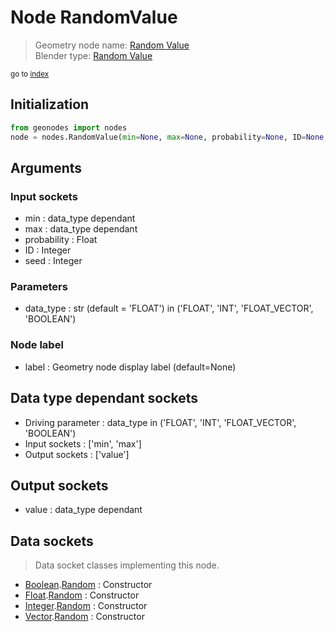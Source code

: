 
# Node RandomValue

> Geometry node name: [Random Value](https://docs.blender.org/manual/en/latest/modeling/geometry_nodes/utilities/random_value.html)<br>
  Blender type: [Random Value](https://docs.blender.org/api/current/bpy.types.FunctionNodeRandomValue.html)
  
<sub>go to [index](/docs/index.md)</sub>

Initialization
--------------
```python
from geonodes import nodes
node = nodes.RandomValue(min=None, max=None, probability=None, ID=None, seed=None, data_type='FLOAT', label=None)
```



## Arguments


### Input sockets

- min : data_type dependant
- max : data_type dependant
- probability : Float
- ID : Integer
- seed : Integer

### Parameters

- data_type : str (default = 'FLOAT') in ('FLOAT', 'INT', 'FLOAT_VECTOR', 'BOOLEAN')

### Node label

- label : Geometry node display label (default=None)

## Data type dependant sockets

- Driving parameter : data_type in ('FLOAT', 'INT', 'FLOAT_VECTOR', 'BOOLEAN')
- Input sockets  : ['min', 'max']
- Output sockets : ['value']   
  
  

## Output sockets

- value : data_type dependant

## Data sockets

> Data socket classes implementing this node.
  
  
- [Boolean](/docs/sockets/Boolean.md).[Random](/docs/sockets/Boolean.md#random) : Constructor
- [Float](/docs/sockets/Float.md).[Random](/docs/sockets/Float.md#random) : Constructor
- [Integer](/docs/sockets/Integer.md).[Random](/docs/sockets/Integer.md#random) : Constructor
- [Vector](/docs/sockets/Vector.md).[Random](/docs/sockets/Vector.md#random) : Constructor
  
